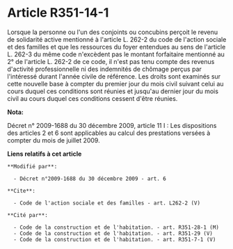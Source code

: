 # Article R351-14-1

Lorsque la personne ou l'un des conjoints ou concubins perçoit le revenu de solidarité active mentionné à l'article L. 262-2
du code de l'action sociale et des familles et que les ressources du foyer entendues au sens de l'article L. 262-3 du même
code n'excèdent pas le montant forfaitaire mentionné au 2° de l'article L. 262-2 de ce code, il n'est pas tenu compte des
revenus d'activité professionnelle ni des indemnités de chômage perçus par l'intéressé durant l'année civile de référence.
Les droits sont examinés sur cette nouvelle base à compter du premier jour du mois civil suivant celui au cours duquel ces
conditions sont réunies et jusqu'au dernier jour du mois civil au cours duquel ces conditions cessent d'être réunies.

**Nota:**

Décret n° 2009-1688 du 30 décembre 2009, article 11 I : Les dispositions des articles 2 et 6 sont applicables au calcul des
prestations versées à compter du mois de juillet 2009.

**Liens relatifs à cet article**

	**Modifié par**:

	  - Décret n°2009-1688 du 30 décembre 2009 - art. 6

	**Cite**:

	  - Code de l'action sociale et des familles - art. L262-2 (V)

	**Cité par**:

	  - Code de la construction et de l'habitation. - art. R351-28-1 (M)
	  - Code de la construction et de l'habitation. - art. R351-29 (V)
	  - Code de la construction et de l'habitation. - art. R351-7-1 (V)
